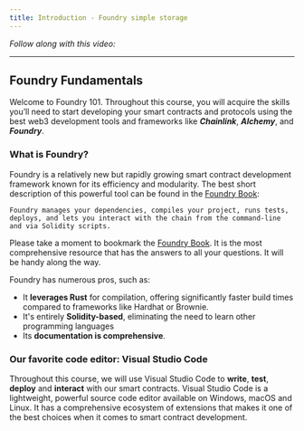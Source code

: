```yaml
---
title: Introduction - Foundry simple storage
---
```


_Follow along with this video:_

---

## Foundry Fundamentals

Welcome to Foundry 101. Throughout this course, you will acquire the skills you’ll need to start developing your smart contracts and protocols using the best web3 development tools and frameworks like **_Chainlink_**, **_Alchemy_**, and **_Foundry_**.

### What is Foundry?

Foundry is a relatively new but rapidly growing smart contract development framework known for its efficiency and modularity. The best short description of this powerful tool can be found in the [Foundry Book](https://book.getfoundry.sh/):

```
Foundry manages your dependencies, compiles your project, runs tests, deploys, and lets you interact with the chain from the command-line and via Solidity scripts.
```

Please take a moment to bookmark the [Foundry Book](https://book.getfoundry.sh/). It is the most comprehensive resource that has the answers to all your questions. It will be handy along the way.

Foundry has numerous pros, such as:

-   It **leverages Rust** for compilation, offering significantly faster build times compared to frameworks like Hardhat or Brownie.
-   It's entirely **Solidity-based**, eliminating the need to learn other programming languages
-   Its **documentation is comprehensive**.

### Our favorite code editor: Visual Studio Code

Throughout this course, we will use Visual Studio Code to **write**, **test**, **deploy** and **interact** with our smart contracts. Visual Studio Code is a lightweight, powerful source code editor available on Windows, macOS and Linux. It has a comprehensive ecosystem of extensions that makes it one of the best choices when it comes to smart contract development.
